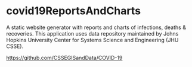 # covid19ReportsAndCharts
A static website generator with reports and charts of infections, deaths &amp; recoveries. This application uses data repository maintained by Johns Hopkins University Center for Systems Science and Engineering (JHU CSSE).

https://github.com/CSSEGISandData/COVID-19

